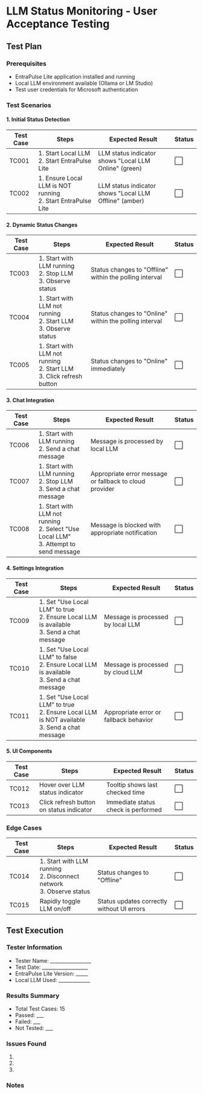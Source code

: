 # LLM Status Monitoring - User Acceptance Testing

## Test Plan

### Prerequisites
- EntraPulse Lite application installed and running
- Local LLM environment available (Ollama or LM Studio)
- Test user credentials for Microsoft authentication

### Test Scenarios

#### 1. Initial Status Detection

| Test Case | Steps | Expected Result | Status |
|-----------|-------|-----------------|--------|
| TC001 | 1. Start Local LLM<br>2. Start EntraPulse Lite | LLM status indicator shows "Local LLM Online" (green) | ⬜️ |
| TC002 | 1. Ensure Local LLM is NOT running<br>2. Start EntraPulse Lite | LLM status indicator shows "Local LLM Offline" (amber) | ⬜️ |

#### 2. Dynamic Status Changes

| Test Case | Steps | Expected Result | Status |
|-----------|-------|-----------------|--------|
| TC003 | 1. Start with LLM running<br>2. Stop LLM<br>3. Observe status | Status changes to "Offline" within the polling interval | ⬜️ |
| TC004 | 1. Start with LLM not running<br>2. Start LLM<br>3. Observe status | Status changes to "Online" within the polling interval | ⬜️ |
| TC005 | 1. Start with LLM not running<br>2. Start LLM<br>3. Click refresh button | Status changes to "Online" immediately | ⬜️ |

#### 3. Chat Integration

| Test Case | Steps | Expected Result | Status |
|-----------|-------|-----------------|--------|
| TC006 | 1. Start with LLM running<br>2. Send a chat message | Message is processed by local LLM | ⬜️ |
| TC007 | 1. Start with LLM running<br>2. Stop LLM<br>3. Send a chat message | Appropriate error message or fallback to cloud provider | ⬜️ |
| TC008 | 1. Start with LLM not running<br>2. Select "Use Local LLM"<br>3. Attempt to send message | Message is blocked with appropriate notification | ⬜️ |

#### 4. Settings Integration

| Test Case | Steps | Expected Result | Status |
|-----------|-------|-----------------|--------|
| TC009 | 1. Set "Use Local LLM" to true<br>2. Ensure Local LLM is available<br>3. Send a chat message | Message is processed by local LLM | ⬜️ |
| TC010 | 1. Set "Use Local LLM" to false<br>2. Ensure Local LLM is available<br>3. Send a chat message | Message is processed by cloud LLM | ⬜️ |
| TC011 | 1. Set "Use Local LLM" to true<br>2. Ensure Local LLM is NOT available<br>3. Send a chat message | Appropriate error or fallback behavior | ⬜️ |

#### 5. UI Components

| Test Case | Steps | Expected Result | Status |
|-----------|-------|-----------------|--------|
| TC012 | Hover over LLM status indicator | Tooltip shows last checked time | ⬜️ |
| TC013 | Click refresh button on status indicator | Immediate status check is performed | ⬜️ |

### Edge Cases

| Test Case | Steps | Expected Result | Status |
|-----------|-------|-----------------|--------|
| TC014 | 1. Start with LLM running<br>2. Disconnect network<br>3. Observe status | Status changes to "Offline" | ⬜️ |
| TC015 | Rapidly toggle LLM on/off | Status updates correctly without UI errors | ⬜️ |

## Test Execution

### Tester Information
- Tester Name: _________________
- Test Date: ___________________
- EntraPulse Lite Version: _____
- Local LLM Used: _____________

### Results Summary
- Total Test Cases: 15
- Passed: ___
- Failed: ___
- Not Tested: ___

### Issues Found
1. 
2. 
3. 

### Notes
